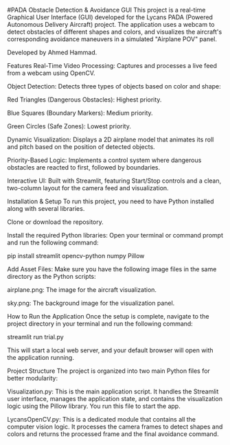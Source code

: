 #PADA Obstacle Detection & Avoidance GUI
This project is a real-time Graphical User Interface (GUI) developed for the Lycans PADA (Powered Autonomous Delivery Aircraft) project. The application uses a webcam to detect obstacles of different shapes and colors, and visualizes the aircraft's corresponding avoidance maneuvers in a simulated "Airplane POV" panel.

Developed by Ahmed Hammad.

Features
Real-Time Video Processing: Captures and processes a live feed from a webcam using OpenCV.

Object Detection: Detects three types of objects based on color and shape:

Red Triangles (Dangerous Obstacles): Highest priority.

Blue Squares (Boundary Markers): Medium priority.

Green Circles (Safe Zones): Lowest priority.

Dynamic Visualization: Displays a 2D airplane model that animates its roll and pitch based on the position of detected objects.

Priority-Based Logic: Implements a control system where dangerous obstacles are reacted to first, followed by boundaries.

Interactive UI: Built with Streamlit, featuring Start/Stop controls and a clean, two-column layout for the camera feed and visualization.

Installation & Setup
To run this project, you need to have Python installed along with several libraries.

Clone or download the repository.

Install the required Python libraries:
Open your terminal or command prompt and run the following command:

pip install streamlit opencv-python numpy Pillow

Add Asset Files:
Make sure you have the following image files in the same directory as the Python scripts:

airplane.png: The image for the aircraft visualization.

sky.png: The background image for the visualization panel.

How to Run the Application
Once the setup is complete, navigate to the project directory in your terminal and run the following command:

streamlit run trial.py

This will start a local web server, and your default browser will open with the application running.

Project Structure
The project is organized into two main Python files for better modularity:

Visualization.py: This is the main application script. It handles the Streamlit user interface, manages the application state, and contains the visualization logic using the Pillow library. You run this file to start the app.

LycansOpenCV.py: This is a dedicated module that contains all the computer vision logic. It processes the camera frames to detect shapes and colors and returns the processed frame and the final avoidance command.
